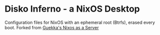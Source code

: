 # Disko Inferno - a NixOS Desktop
Configuration files for NixOS with an ephemeral root (Btrfs), erased every boot.
Forked from [Guekka's Nixos as a Server](https://guekka.github.io)
